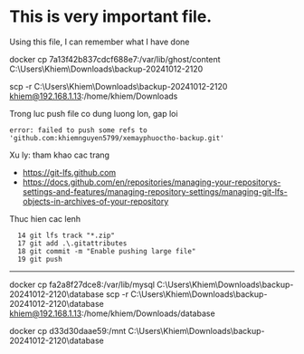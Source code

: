 # This is very important file. 

Using this file, I can remember what I have done

docker cp 7a13f42b837cdcf688e7:/var/lib/ghost/content C:\Users\Khiem\Downloads\backup-20241012-2120

scp -r C:\Users\Khiem\Downloads\backup-20241012-2120 khiem@192.168.1.13:/home/khiem/Downloads

Trong luc push file co dung luong lon, gap loi
```
error: failed to push some refs to 'github.com:khiemnguyen5799/xemayphuoctho-backup.git'
```
Xu ly: tham khao cac trang 
*  https://git-lfs.github.com 
* https://docs.github.com/en/repositories/managing-your-repositorys-settings-and-features/managing-repository-settings/managing-git-lfs-objects-in-archives-of-your-repository

Thuc hien cac lenh
```
  14 git lfs track "*.zip"
  17 git add .\.gitattributes
  18 git commit -m "Enable pushing large file"
  19 git push
```


-----


docker cp fa2a8f27dce8:/var/lib/mysql C:\Users\Khiem\Downloads\backup-20241012-2120\database
scp -r C:\Users\Khiem\Downloads\backup-20241012-2120\database khiem@192.168.1.13:/home/khiem/Downloads/database

docker cp d33d30daae59:/mnt C:\Users\Khiem\Downloads\backup-20241012-2120\database

